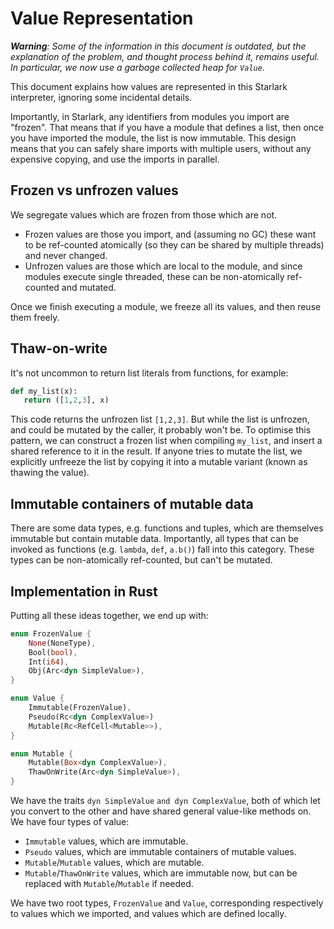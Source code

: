 # Value Representation

_**Warning**: Some of the information in this document is outdated, but the explanation of the problem, and thought process behind it, remains useful. In particular, we now use a garbage collected heap for `Value`._

This document explains how values are represented in this Starlark interpreter, ignoring some incidental details.

Importantly, in Starlark, any identifiers from modules you import are "frozen". That means that if you have a module that defines a list, then once you have imported the module, the list is now immutable. This design means that you can safely share imports with multiple users, without any expensive copying, and use the imports in parallel.

## Frozen vs unfrozen values

We segregate values which are frozen from those which are not.

* Frozen values are those you import, and (assuming no GC) these want to be ref-counted atomically (so they can be shared by multiple threads) and never changed.
* Unfrozen values are those which are local to the module, and since modules execute single threaded, these can be non-atomically ref-counted and mutated.

Once we finish executing a module, we freeze all its values, and then reuse them freely.

## Thaw-on-write

It's not uncommon to return list literals from functions, for example:

```python
def my_list(x):
   return ([1,2,3], x)
```

This code returns the unfrozen list `[1,2,3]`. But while the list is unfrozen, and could be mutated by the caller, it probably won't be. To optimise this pattern, we can construct a frozen list when compiling `my_list`, and insert a shared reference to it in the result. If anyone tries to mutate the list, we explicitly unfreeze the list by copying it into a mutable variant (known as thawing the value).

## Immutable containers of mutable data

There are some data types, e.g. functions and tuples, which are themselves immutable but contain mutable data. Importantly, all types that can be invoked as functions (e.g. `lambda`, `def`, `a.b()`) fall into this category. These types can be non-atomically ref-counted, but can't be mutated.

## Implementation in Rust

Putting all these ideas together, we end up with:

```rust
enum FrozenValue {
    None(NoneType),
    Bool(bool),
    Int(i64),
    Obj(Arc<dyn SimpleValue>),
}

enum Value {
    Immutable(FrozenValue),
    Pseudo(Rc<dyn ComplexValue>)
    Mutable(Rc<RefCell<Mutable>>),
}

enum Mutable {
    Mutable(Box<dyn ComplexValue>),
    ThawOnWrite(Arc<dyn SimpleValue>),
}
```

We have the traits `dyn SimpleValue` `and dyn ComplexValue`, both of which let you convert to the other and have shared general value-like methods on. We have four types of value:

* `Immutable` values, which are immutable.
* `Pseudo` values, which are immutable containers of mutable values.
* `Mutable`/`Mutable` values, which are mutable.
* `Mutable`/`ThawOnWrite` values, which are immutable now, but can be replaced with `Mutable`/`Mutable` if needed.

We have two root types, `FrozenValue` and `Value`, corresponding respectively to values which we imported, and values which are defined locally.
